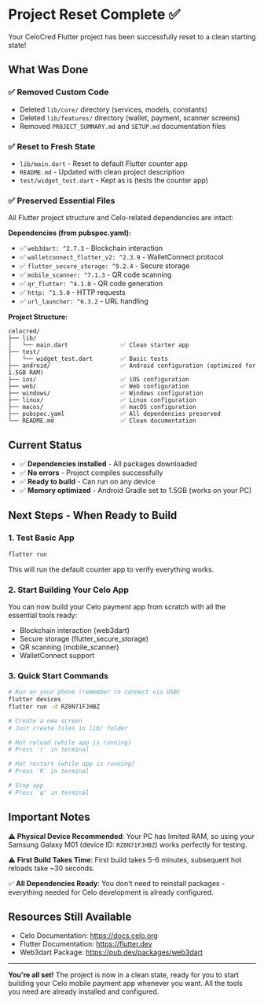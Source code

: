 # Project Reset Complete ✅

Your CeloCred Flutter project has been successfully reset to a clean starting state!

## What Was Done

### ✅ Removed Custom Code
- Deleted `lib/core/` directory (services, models, constants)
- Deleted `lib/features/` directory (wallet, payment, scanner screens)
- Removed `PROJECT_SUMMARY.md` and `SETUP.md` documentation files

### ✅ Reset to Fresh State
- `lib/main.dart` - Reset to default Flutter counter app
- `README.md` - Updated with clean project description
- `test/widget_test.dart` - Kept as is (tests the counter app)

### ✅ Preserved Essential Files
All Flutter project structure and Celo-related dependencies are intact:

**Dependencies (from pubspec.yaml):**
- ✅ `web3dart: ^2.7.3` - Blockchain interaction
- ✅ `walletconnect_flutter_v2: ^2.3.9` - WalletConnect protocol
- ✅ `flutter_secure_storage: ^9.2.4` - Secure storage
- ✅ `mobile_scanner: ^7.1.3` - QR code scanning
- ✅ `qr_flutter: ^4.1.0` - QR code generation
- ✅ `http: ^1.5.0` - HTTP requests
- ✅ `url_launcher: ^6.3.2` - URL handling

**Project Structure:**
```
celocred/
├── lib/
│   └── main.dart               ✅ Clean starter app
├── test/
│   └── widget_test.dart        ✅ Basic tests
├── android/                    ✅ Android configuration (optimized for 1.5GB RAM)
├── ios/                        ✅ iOS configuration
├── web/                        ✅ Web configuration
├── windows/                    ✅ Windows configuration
├── linux/                      ✅ Linux configuration
├── macos/                      ✅ macOS configuration
├── pubspec.yaml                ✅ All dependencies preserved
└── README.md                   ✅ Clean documentation
```

## Current Status

- ✅ **Dependencies installed** - All packages downloaded
- ✅ **No errors** - Project compiles successfully
- ✅ **Ready to build** - Can run on any device
- ✅ **Memory optimized** - Android Gradle set to 1.5GB (works on your PC)

## Next Steps - When Ready to Build

### 1. Test Basic App
```bash
flutter run
```
This will run the default counter app to verify everything works.

### 2. Start Building Your Celo App
You can now build your Celo payment app from scratch with all the essential tools ready:
- Blockchain interaction (web3dart)
- Secure storage (flutter_secure_storage)
- QR scanning (mobile_scanner)
- WalletConnect support

### 3. Quick Start Commands
```bash
# Run on your phone (remember to connect via USB)
flutter devices
flutter run -d RZ8N71FJHBZ

# Create a new screen
# Just create files in lib/ folder

# Hot reload (while app is running)
# Press 'r' in terminal

# Hot restart (while app is running)
# Press 'R' in terminal

# Stop app
# Press 'q' in terminal
```

## Important Notes

⚠️ **Physical Device Recommended**: Your PC has limited RAM, so using your Samsung Galaxy M01 (device ID: `RZ8N71FJHBZ`) works perfectly for testing.

⚠️ **First Build Takes Time**: First build takes 5-6 minutes, subsequent hot reloads take ~30 seconds.

✅ **All Dependencies Ready**: You don't need to reinstall packages - everything needed for Celo development is already configured.

## Resources Still Available
- Celo Documentation: https://docs.celo.org
- Flutter Documentation: https://flutter.dev
- Web3dart Package: https://pub.dev/packages/web3dart

---

**You're all set!** The project is now in a clean state, ready for you to start building your Celo mobile payment app whenever you want. All the tools you need are already installed and configured.
